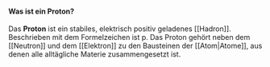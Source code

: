 #### Was ist ein Proton?
Das **Proton** ist ein stabiles, elektrisch positiv geladenes [[Hadron]]. Beschrieben mit dem Formelzeichen ist p. Das Proton gehört neben dem [[Neutron]] und dem [[Elektron]] zu den Bausteinen der [[Atom|Atome]], aus denen alle alltägliche Materie zusammengesetzt ist.